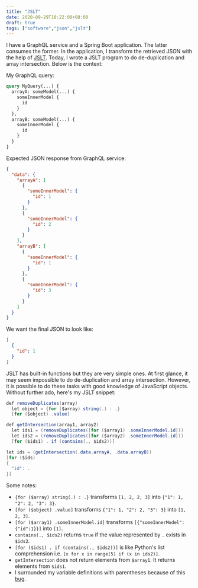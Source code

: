```yaml
---
title: "JSLT"
date: 2020-09-29T18:22:00+08:00
draft: true
tags: ["software","json","jslt"]
---
```

I have a GraphQL service and a Spring Boot application. The latter consumes the former. In the application, I transform the retrieved JSON with the help of [JSLT](https://github.com/schibsted/jslt). Today, I wrote a JSLT program to do de-duplication and array intersection. Below is the context:

My GraphQL query:

```graphql
query MyQuery(...) {
  arrayA: someModel(...) {
    someInnerModel {
      id
    }
  },
  arrayB: someModel(...) {
    someInnerModel {
      id
    }
  }
}
```

Expected JSON response from GraphQL service:

```json
{
  "data": {
    "arrayA": [
      {
        "someInnerModel": {
          "id": 1
        }
      },
      {
        "someInnerModel": {
          "id": 2
        }
      }
    ],
    "arrayB": [
      {
        "someInnerModel": {
          "id": 1
        }
      },
      {
        "someInnerModel": {
          "id": 3
        }
      }
    ]
  }
}
```

We want the final JSON to look like:

```json
[
  {
    "id": 1
  }
]
```

JSLT has built-in functions but they are very simple ones. At first glance, it may seem impossible to do de-duplication and array intersection. However, it is possible to do these tasks with good knowledge of JavaScript objects. Without further ado, here's my JSLT snippet:

```java
def removeDuplicates(array)
  let object = {for ($array) string(.) : .}
  [for ($object) .value]

def getIntersection(array1, array2)
  let ids1 = (removeDuplicates([for ($array1) .someInnerModel.id]))
  let ids2 = (removeDuplicates([for ($array2) .someInnerModel.id]))
  [for ($ids1) . if (contains(., $ids2))]

let ids = (getIntersection(.data.arrayA, .data.arrayB))
[for ($ids)
{
  "id": .
}]
```

Some notes:
- `{for ($array) string(.) : .}` transforms `[1, 2, 2, 3]` into `{"1": 1, "2": 2, "3": 3}`.
- `[for ($object) .value]` transforms `{"1": 1, "2": 2, "3": 3}` into `[1, 2, 3]`.
- `[for ($array1) .someInnerModel.id]` transforms `[{"someInnerModel":{"id":1}}]` into `[1]`.
- `contains(., $ids2)` returns `true` if the value represented by `.` exists in `$ids2`.
- `[for ($ids1) . if (contains(., $ids2))]` is like Python's list comprehension i.e. `[x for x in range(5) if (x in ids2)]`.
- `getIntersection` does not return elements from `$array1`. It returns elements from `$ids1`.
- I surrounded my variable definitions with parentheses because of this [bug](https://github.com/schibsted/jslt/issues/98).

